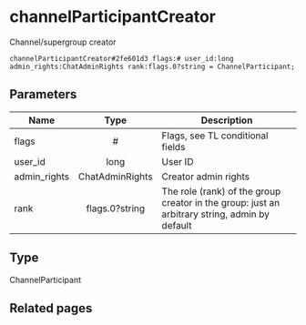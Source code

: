 # channelParticipantCreator
Channel/supergroup creator

```
channelParticipantCreator#2fe601d3 flags:# user_id:long admin_rights:ChatAdminRights rank:flags.0?string = ChannelParticipant;
```

## Parameters
| Name | Type | Description |
| ---- | :----: | ----------- |
| flags | # | Flags, see TL conditional fields |
| user_id | long | User ID |
| admin_rights | ChatAdminRights | Creator admin rights |
| rank | flags.0?string | The role (rank) of the group creator in the group: just an arbitrary string, admin by default |


## Type
ChannelParticipant

## Related pages
